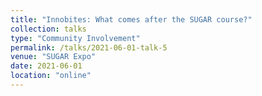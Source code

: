```yaml
---
title: "Innobites: What comes after the SUGAR course?"
collection: talks
type: "Community Involvement"
permalink: /talks/2021-06-01-talk-5
venue: "SUGAR Expo"
date: 2021-06-01
location: "online"
---
```


